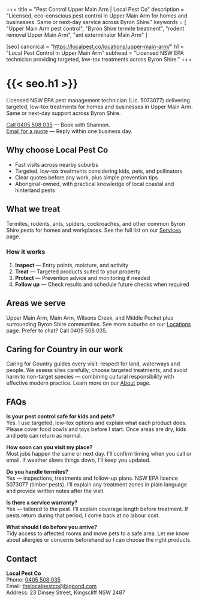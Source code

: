 +++
title = "Pest Control Upper Main Arm | Local Pest Co"
description = "Licensed, eco-conscious pest control in Upper Main Arm for homes and businesses. Same or next-day service across Byron Shire."
keywords = [
  "Upper Main Arm pest control",
  "Byron Shire termite treatment",
  "rodent removal Upper Main Arm",
  "ant exterminator Main Arm"
]

[seo]
canonical = "https://localpest.co/locations/upper-main-arm/"
h1 = "Local Pest Control in Upper Main Arm"
subhead = "Licensed NSW EPA technician providing targeted, low-tox treatments across Byron Shire."
+++

# {{< seo.h1 >}}

Licensed NSW EPA pest management technician (Lic. 5073077) delivering targeted, low-tox treatments for homes and businesses in Upper Main Arm. Same or next-day support across Byron Shire.

[Call 0405 508 035](tel:0405508035) — Book with Shannon.  
[Email for a quote](mailto:thelocalpestco@bigpond.com) — Reply within one business day.

## Why choose Local Pest Co
- Fast visits across nearby suburbs  
- Targeted, low-tox treatments considering kids, pets, and pollinators  
- Clear quotes before any work, plus simple prevention tips  
- Aboriginal-owned, with practical knowledge of local coastal and hinterland pests

## What we treat
Termites, rodents, ants, spiders, cockroaches, and other common Byron Shire pests for homes and workplaces. See the full list on our [Services](/services/) page.

### How it works
1. **Inspect** — Entry points, moisture, and activity  
2. **Treat** — Targeted products suited to your property  
3. **Protect** — Prevention advice and monitoring if needed  
4. **Follow up** — Check results and schedule future checks when required

## Areas we serve
Upper Main Arm, Main Arm, Wilsons Creek, and Middle Pocket plus surrounding Byron Shire communities. See more suburbs on our [Locations](/locations/) page. Prefer to chat? Call 0405 508 035.

## Caring for Country in our work
Caring for Country guides every visit: respect for land, waterways and people. We assess sites carefully, choose targeted treatments, and avoid harm to non-target species — combining cultural responsibility with effective modern practice. Learn more on our [About](/about/) page.

## FAQs
**Is your pest control safe for kids and pets?**  
Yes. I use targeted, low-tox options and explain what each product does. Please cover food bowls and toys before I start. Once areas are dry, kids and pets can return as normal.

**How soon can you visit my place?**  
Most jobs happen the same or next day. I’ll confirm timing when you call or email. If weather slows things down, I’ll keep you updated.

**Do you handle termites?**  
Yes — inspections, treatments and follow-up plans. NSW EPA licence 5073077 (timber pests). I’ll explain any treatment zones in plain language and provide written notes after the visit.

**Is there a service warranty?**  
Yes — tailored to the pest. I’ll explain coverage length before treatment. If pests return during that period, I come back at no labour cost.

**What should I do before you arrive?**  
Tidy access to affected rooms and move pets to a safe area. Let me know about allergies or concerns beforehand so I can choose the right products.

## Contact
**Local Pest Co**  
Phone: [0405 508 035](tel:0405508035)  
Email: [thelocalpestco@bigpond.com](mailto:thelocalpestco@bigpond.com)  
Address: 23 Dinsey Street, Kingscliff NSW 2487

